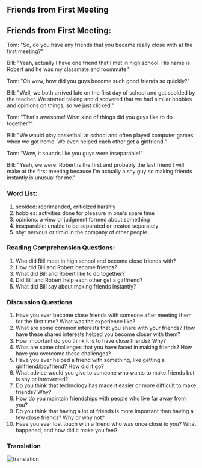 ## Friends from First Meeting

## Friends from First Meeting: 

Tom: "So, do you have any friends that you became really close with at the first meeting?"

Bill: "Yeah, actually I have one friend that I met in high school. His name is Robert and he was my classmate and roommate."

Tom: "Oh wow, how did you guys become such good friends so quickly?"

Bill: "Well, we both arrived late on the first day of school and got scolded by the teacher. We started talking and discovered that we had similar hobbies and opinions on things, so we just clicked."

Tom: "That's awesome! What kind of things did you guys like to do together?"

Bill: "We would play basketball at school and often played computer games when we got home. We even helped each other get a girlfriend."

Tom: "Wow, it sounds like you guys were inseparable!"

Bill: "Yeah, we were. Robert is the first and probably the last friend I will make at the first meeting because I’m actually a shy guy so making friends instantly is unusual for me."

### Word List:

1. scolded: reprimanded, criticized harshly
2. hobbies: activities done for pleasure in one's spare time
3. opinions: a view or judgment formed about something
4. inseparable: unable to be separated or treated separately
5. shy: nervous or timid in the company of other people

### Reading Comprehension Questions:

1. Who did Bill meet in high school and become close friends with?
2. How did Bill and Robert become friends?
3. What did Bill and Robert like to do together?
4. Did Bill and Robert help each other get a girlfriend?
5. What did Bill say about making friends instantly?



### Discussion Questions 

1. Have you ever become close friends with someone after meeting them for the first time? What was the experience like?
2. What are some common interests that you share with your friends? How have these shared interests helped you become closer with them?
3. How important do you think it is to have close friends? Why?
4. What are some challenges that you have faced in making friends? How have you overcome these challenges?
5. Have you ever helped a friend with something, like getting a girlfriend/boyfriend? How did it go?
6. What advice would you give to someone who wants to make friends but is shy or introverted?
7. Do you think that technology has made it easier or more difficult to make friends? Why?
8. How do you maintain friendships with people who live far away from you?
9. Do you think that having a lot of friends is more important than having a few close friends? Why or why not?
10. Have you ever lost touch with a friend who was once close to you? What happened, and how did it make you feel?

### Translation

![translation](https://user-images.githubusercontent.com/68504324/236616821-0f35d3e9-7a4f-40b8-93b7-fe515e2cd1d9.jpg)


